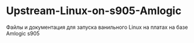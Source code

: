 # Upstream-Linux-on-s905-Amlogic
Файлы и документация для запуска ванильного Linux на платах на базе Amlogic s905
